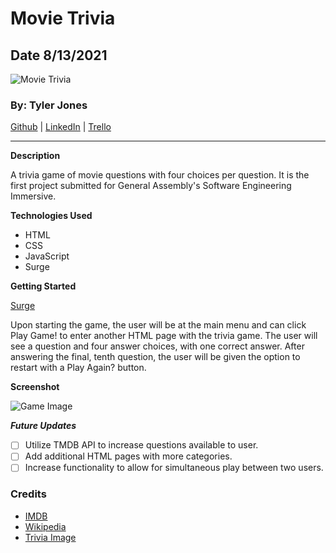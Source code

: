 # Movie Trivia

## Date 8/13/2021

![Movie Trivia](https://www.beechmountainresort.com/wp-content/uploads/2017/03/movie-trivia.jpg)

### By: Tyler Jones

[Github](https://github.com/msiroilem) |
[LinkedIn](https://www.linkedin.com/in/tyler-jones-36a30136/) | [Trello](https://trello.com/b/tql959Uf/movie-trivia-mania)

---

**Description**

A trivia game of movie questions with four choices per question. It is the first project submitted for General Assembly's Software Engineering Immersive.

**Technologies Used**

- HTML
- CSS
- JavaScript
- Surge

**Getting Started**

[Surge](https://twj.surge.sh/)

Upon starting the game, the user will be at the main menu and can click Play Game! to enter another HTML page with the trivia game. The user will see a question and four answer choices, with one correct answer. After answering the final, tenth question, the user will be given the option to restart with a Play Again? button.

**Screenshot**

![Game Image](https://i.ibb.co/mHFLDt7/Screen-Shot-2021-08-13-at-11-54-41-AM.png)

**_Future Updates_**

- [ ] Utilize TMDB API to increase questions available to user.
- [ ] Add additional HTML pages with more categories.
- [ ] Increase functionality to allow for simultaneous play between two users.

### Credits

- [IMDB](https://www.imdb.com/?ref_=nv_home)
- [Wikipedia](https://www.wikipedia.org/)
- [Trivia Image](https://www.beechmountainresort.com/event/movie-trivia-beech-mountain-brewing-co-february-1-2018/)
